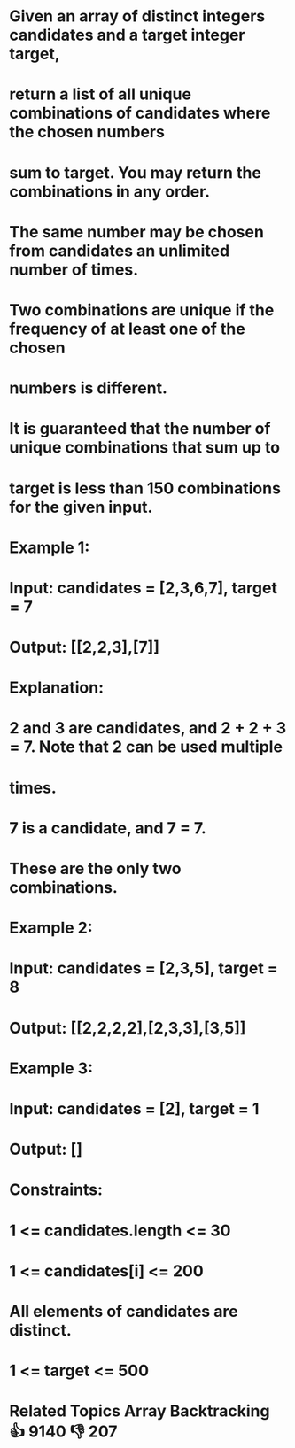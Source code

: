 # Given an array of distinct integers candidates and a target integer target, 
# return a list of all unique combinations of candidates where the chosen numbers 
# sum to target. You may return the combinations in any order. 
# 
#  The same number may be chosen from candidates an unlimited number of times. 
# Two combinations are unique if the frequency of at least one of the chosen 
# numbers is different. 
# 
#  It is guaranteed that the number of unique combinations that sum up to 
# target is less than 150 combinations for the given input. 
# 
#  
#  Example 1: 
# 
#  
# Input: candidates = [2,3,6,7], target = 7
# Output: [[2,2,3],[7]]
# Explanation:
# 2 and 3 are candidates, and 2 + 2 + 3 = 7. Note that 2 can be used multiple 
# times.
# 7 is a candidate, and 7 = 7.
# These are the only two combinations.
#  
# 
#  Example 2: 
# 
#  
# Input: candidates = [2,3,5], target = 8
# Output: [[2,2,2,2],[2,3,3],[3,5]]
#  
# 
#  Example 3: 
# 
#  
# Input: candidates = [2], target = 1
# Output: []
#  
# 
#  
#  Constraints: 
# 
#  
#  1 <= candidates.length <= 30 
#  1 <= candidates[i] <= 200 
#  All elements of candidates are distinct. 
#  1 <= target <= 500 
#  
#  Related Topics Array Backtracking 👍 9140 👎 207
